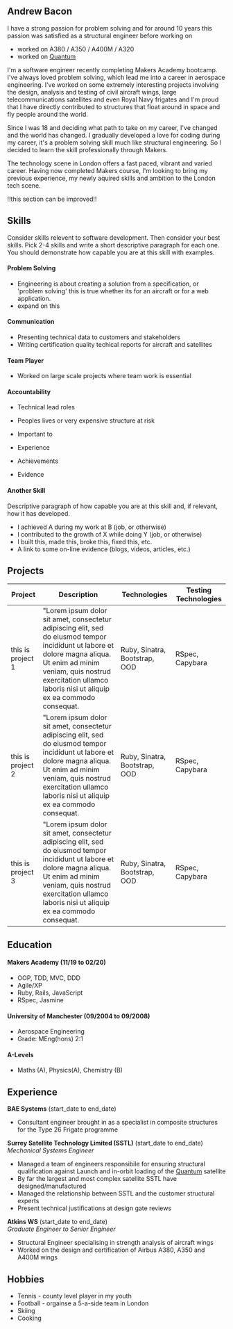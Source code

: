 ## Andrew Bacon

I have a strong passion for problem solving and for around 10 years this passion was satisfied as a structural engineer before working on 
- worked on A380 / A350 / A400M / A320 
- worked on [Quantum](https://www.esa.int/Applications/Telecommunications_Integrated_Applications/Quantum)

I'm a software engineer recently completing Makers Academy bootcamp. 
I've always loved problem solving, which lead me into a career in aerospace engineering. I've worked on some extremely interesting projects involving the design, analysis and testing of civil aircraft wings, large telecommunications satellites and even Royal Navy frigates and I'm proud that I have directly contributed to structures that float around in space and fly people around the world.

Since I was 18 and deciding what path to take on my career, I've changed and the world has changed. I gradually developed a love for coding during my career, it's a problem solving skill much like structural engineering. So I decided to learn the skill professionally through Makers. 

The technology scene in London offers a fast paced, vibrant and varied career. Having now completed Makers course, I'm looking to bring my previous experience, my newly aquired skills and ambition to the London tech scene.

!!this section can be improved!!


## Skills

Consider skills relevent to software development. Then consider your best skills. Pick 2-4 skills and write a short descriptive paragraph for each one. You should demonstrate how capable you are at this skill with examples.

#### Problem Solving
- Engineering is about creating a solution from a specification, or 'problem solving' this is true whether its for an aircraft or for a web application.
- expand on this

#### Communication
- Presenting technical data to customers and stakeholders
- Writing certification quality techical reports for aircraft and satellites

#### Team Player
- Worked on large scale projects where team work is essential

#### Accountability
- Technical lead roles
- Peoples lives or very expensive structure at risk
- Important to 

- Experience
- Achievements
- Evidence

#### Another Skill

Descriptive paragraph of how capable you are at this skill and, if relevant, how it has developed.

- I achieved A during my work at B (job, or otherwise)
- I contributed to the growth of X while doing Y (job, or otherwise)
- I built this, made this, broke this, fixed this, etc.
- A link to some on-line evidence (blogs, videos, articles, etc.)

## Projects

| Project       | Description   | Technologies  | Testing Technologies  |
| --- | --- | --- | --- |
| this is project 1     | "Lorem ipsum dolor sit amet, consectetur adipiscing elit, sed do eiusmod tempor incididunt ut labore et dolore magna aliqua. Ut enim ad minim veniam, quis nostrud exercitation ullamco laboris nisi ut aliquip ex ea commodo consequat. | Ruby, Sinatra, Bootstrap, OOD | RSpec, Capybara |
| this is project 2     | "Lorem ipsum dolor sit amet, consectetur adipiscing elit, sed do eiusmod tempor incididunt ut labore et dolore magna aliqua. Ut enim ad minim veniam, quis nostrud exercitation ullamco laboris nisi ut aliquip ex ea commodo consequat. | Ruby, Sinatra, Bootstrap, OOD | RSpec, Capybara |
| this is project 3     | "Lorem ipsum dolor sit amet, consectetur adipiscing elit, sed do eiusmod tempor incididunt ut labore et dolore magna aliqua. Ut enim ad minim veniam, quis nostrud exercitation ullamco laboris nisi ut aliquip ex ea commodo consequat. | Ruby, Sinatra, Bootstrap, OOD | RSpec, Capybara |

## Education

#### Makers Academy (11/19 to 02/20)

- OOP, TDD, MVC, DDD
- Agile/XP
- Ruby, Rails, JavaScript
- RSpec, Jasmine

#### University of Manchester (09/2004 to 09/2008)

- Aerospace Engineering
- Grade: MEng(hons) 2:1

#### A-Levels

- Maths (A), Physics(A), Chemistry (B)

## Experience

**BAE Systems** (start_date to end_date)
- Consultant engineer brought in as a specialist in composite structures for the Type 26 Frigate programme

**Surrey Satellite Technology Limited (SSTL)** (start_date to end_date)   
*Mechanical Systems Engineer*  
- Managed a team of engineers responsibile for ensuring structural qualification against Launch and in-orbit loading of the [Quantum](http://www.esa.int/Applications/Telecommunications_Integrated_Applications/Quantum) satellite
- By far the largest and most complex satellite SSTL have designed/manufactured
- Managed the relationship between SSTL and the customer structural experts
- Present technical justifications at design gate reviews

**Atkins WS** (start_date to end_date)    
*Graduate Engineer to Senior Engineer*  
- Structural Engineer specialising in strength analysis of aircraft wings
- Worked on the design and certification of Airbus A380, A350 and A400M wings

## Hobbies

- Tennis - county level player in my youth
- Football - orgainse a 5-a-side team in London
- Skiing
- Cooking
